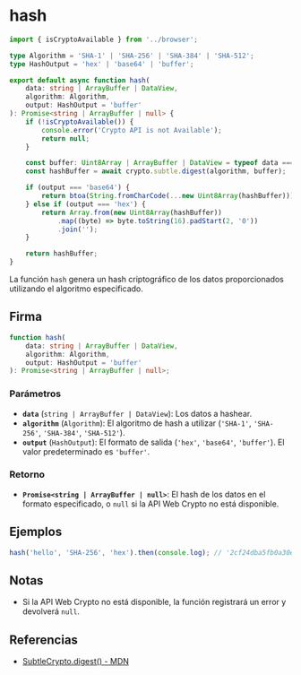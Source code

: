 # hash

```typescript
import { isCryptoAvailable } from '../browser';

type Algorithm = 'SHA-1' | 'SHA-256' | 'SHA-384' | 'SHA-512';
type HashOutput = 'hex' | 'base64' | 'buffer';

export default async function hash(
	data: string | ArrayBuffer | DataView,
	algorithm: Algorithm,
	output: HashOutput = 'buffer'
): Promise<string | ArrayBuffer | null> {
	if (!isCryptoAvailable()) {
		console.error('Crypto API is not Available');
		return null;
	}

	const buffer: Uint8Array | ArrayBuffer | DataView = typeof data === 'string' ? new TextEncoder().encode(data) : data;
	const hashBuffer = await crypto.subtle.digest(algorithm, buffer);

	if (output === 'base64') {
		return btoa(String.fromCharCode(...new Uint8Array(hashBuffer)));
	} else if (output === 'hex') {
		return Array.from(new Uint8Array(hashBuffer))
			.map((byte) => byte.toString(16).padStart(2, '0'))
			.join('');
	}

	return hashBuffer;
}
```

La función `hash` genera un hash criptográfico de los datos proporcionados utilizando el algoritmo especificado.

## Firma

```typescript
function hash(
	data: string | ArrayBuffer | DataView,
	algorithm: Algorithm,
	output: HashOutput = 'buffer'
): Promise<string | ArrayBuffer | null>;
```

### Parámetros

- **`data`** (`string | ArrayBuffer | DataView`): Los datos a hashear.
- **`algorithm`** (`Algorithm`): El algoritmo de hash a utilizar (`'SHA-1'`, `'SHA-256'`, `'SHA-384'`, `'SHA-512'`).
- **`output`** (`HashOutput`): El formato de salida (`'hex'`, `'base64'`, `'buffer'`). El valor predeterminado es `'buffer'`.

### Retorno

- **`Promise<string | ArrayBuffer | null>`**: El hash de los datos en el formato especificado, o `null` si la API Web Crypto no está disponible.

## Ejemplos

```typescript
hash('hello', 'SHA-256', 'hex').then(console.log); // '2cf24dba5fb0a30e26e83b2ac5b9e29e1b161e5c1fa7425e73043362938b9824'
```

## Notas

- Si la API Web Crypto no está disponible, la función registrará un error y devolverá `null`.

## Referencias

- [SubtleCrypto.digest() - MDN](https://developer.mozilla.org/en-US/docs/Web/API/SubtleCrypto/digest)
